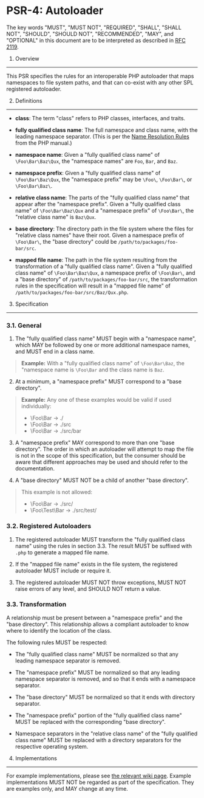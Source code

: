 PSR-4: Autoloader
=================

The key words "MUST", "MUST NOT", "REQUIRED", "SHALL", "SHALL NOT", "SHOULD",
"SHOULD NOT", "RECOMMENDED", "MAY", and "OPTIONAL" in this document are to be
interpreted as described in [RFC 2119](http://tools.ietf.org/html/rfc2119).


1. Overview
-----------

This PSR specifies the rules for an interoperable PHP autoloader that maps
namespaces to file system paths, and that can co-exist with any other SPL
registered autoloader.


2. Definitions
--------------

- **class**: The term "class" refers to PHP classes, interfaces, and traits.

- **fully qualified class name**: The full namespace and class name, with the
  leading namespace separator. (This is per the
  [Name Resolution Rules](http://php.net/manual/en/language.namespaces.rules.php)
  from the PHP manual.)

- **namespace name**: Given a "fully qualified class name" of
  `\Foo\Bar\Baz\Qux`, the "namespace names" are `Foo`, `Bar`, and `Baz`.
  
- **namespace prefix**: Given a "fully qualified class name" of
  `\Foo\Bar\Baz\Qux`, the "namespace prefix" may be `\Foo\`, `\Foo\Bar\`, or
  `\Foo\Bar\Baz\`.

- **relative class name**: The parts of the "fully qualified class name" that
  appear after the "namespace prefix". Given a "fully qualified class name" of
  `\Foo\Bar\Baz\Qux` and a "namespace prefix" of `\Foo\Bar\`, the "relative
  class name" is `Baz\Qux`.

- **base directory**: The directory path in the file system where the files
  for "relative class names" have their root. Given a namespace prefix of 
  `\Foo\Bar\`, the "base directory" could be `/path/to/packages/foo-bar/src`.

- **mapped file name**: The path in the file system resulting from the
  transformation of a "fully qualified class name". Given a "fully qualified
  class name" of `\Foo\Bar\Baz\Qux`, a namespace prefix of `\Foo\Bar\`, and a
  "base directory" of `/path/to/packages/foo-bar/src`, the transformation
  rules in the specification will result in a "mapped file name" of
  `/path/to/packages/foo-bar/src/Baz/Qux.php`.


3. Specification
----------------

### 3.1. General

1. The "fully qualified class name" MUST begin with a "namespace name", which 
MAY be followed by one or more additional namespace names, and MUST end in 
a class name.

  > **Example:** With a "fully qualified class name" of `\Foo\Bar\Baz`, 
  > the "namespace name is `\Foo\Bar` and the class name is `Baz`.

2. At a minimum, a "namespace prefix" MUST correspond to a "base directory".

  > **Example:** Any one of these examples would be valid if used individually:
  >
  > * \Foo\Bar -> ./
  > * \Foo\Bar -> ./src
  > * \Foo\Bar -> ./src/bar

3. A "namespace prefix" MAY correspond to more than one "base directory". The 
order in which an autoloader will attempt to map the file is not in the scope 
of this specification, but the consumer should be aware that different 
approaches may be used and should refer to the documentation.

4. A "base directory" MUST NOT be a child of another "base directory".

  > This example is not allowed:
  >
  > * \Foo\Bar -> ./src/
  > * \Foo\Test\Bar -> ./src/test/ 

### 3.2. Registered Autoloaders

1. The registered autoloader MUST transform the "fully qualified class name"
using the rules in section 3.3. The result MUST be suffixed with `.php` to
generate a mapped file name.

2. If the "mapped file name" exists in the file system, the registered autoloader
MUST include or require it.

3. The registered autoloader MUST NOT throw exceptions, MUST NOT raise errors of
any level, and SHOULD NOT return a value.

### 3.3. Transformation

A relationship must be present between a "namespace prefix" and the "base 
directory". This relationship allows a compliant autoloader to know where to 
identify the location of the class.

The following rules MUST be respected:

- The "fully qualified class name" MUST be normalized so that any leading
  namespace separator is removed.

- The "namespace prefix" MUST be normalized so that any leading namespace
  separator is removed, and so that it ends with a namespace separator.

- The "base directory" MUST be normalized so that it ends with directory
  separator.

- The "namespace prefix" portion of the "fully qualified class name" MUST 
  be replaced with the corresponding "base directory".

- Namespace separators in the "relative class name" of the "fully
  qualified class name" MUST be replaced with a directory separators for 
  the respective operating system.


4. Implementations
------------------

For example implementations, please see [the relevant wiki page][examples].
Example implementations MUST NOT be regarded as part of the specification. 
They are examples only, and MAY change at any time.

[examples]: https://github.com/php-fig/fig-standards/wiki/PSR-4-Example-Implementations

